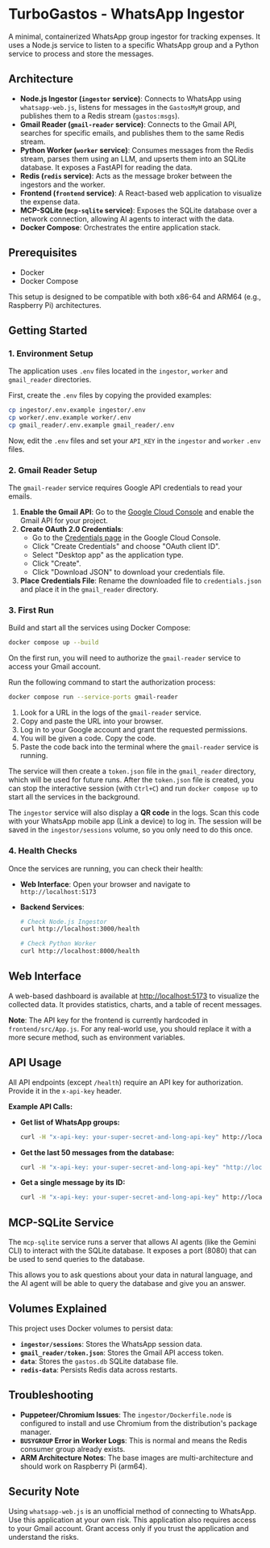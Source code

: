 # TurboGastos - WhatsApp Ingestor

A minimal, containerized WhatsApp group ingestor for tracking expenses. It uses a Node.js service to listen to a specific WhatsApp group and a Python service to process and store the messages.

## Architecture

- **Node.js Ingestor (`ingestor` service)**: Connects to WhatsApp using `whatsapp-web.js`, listens for messages in the `GastosMyM` group, and publishes them to a Redis stream (`gastos:msgs`).
- **Gmail Reader (`gmail-reader` service)**: Connects to the Gmail API, searches for specific emails, and publishes them to the same Redis stream.
- **Python Worker (`worker` service)**: Consumes messages from the Redis stream, parses them using an LLM, and upserts them into an SQLite database. It exposes a FastAPI for reading the data.
- **Redis (`redis` service)**: Acts as the message broker between the ingestors and the worker.
- **Frontend (`frontend` service)**: A React-based web application to visualize the expense data.
- **MCP-SQLite (`mcp-sqlite` service)**: Exposes the SQLite database over a network connection, allowing AI agents to interact with the data.
- **Docker Compose**: Orchestrates the entire application stack.

## Prerequisites

- Docker
- Docker Compose

This setup is designed to be compatible with both x86-64 and ARM64 (e.g., Raspberry Pi) architectures.

## Getting Started

### 1. Environment Setup

The application uses `.env` files located in the `ingestor`, `worker` and `gmail_reader` directories.

First, create the `.env` files by copying the provided examples:

```bash
cp ingestor/.env.example ingestor/.env
cp worker/.env.example worker/.env
cp gmail_reader/.env.example gmail_reader/.env
```

Now, edit the `.env` files and set your `API_KEY` in the `ingestor` and `worker` `.env` files.

### 2. Gmail Reader Setup

The `gmail-reader` service requires Google API credentials to read your emails.

1.  **Enable the Gmail API**: Go to the [Google Cloud Console](https://console.cloud.google.com/apis/library/gmail.googleapis.com) and enable the Gmail API for your project.
2.  **Create OAuth 2.0 Credentials**:
    *   Go to the [Credentials page](https://console.cloud.google.com/apis/credentials) in the Google Cloud Console.
    *   Click "Create Credentials" and choose "OAuth client ID".
    *   Select "Desktop app" as the application type.
    *   Click "Create".
    *   Click "Download JSON" to download your credentials file.
3.  **Place Credentials File**: Rename the downloaded file to `credentials.json` and place it in the `gmail_reader` directory.

### 3. First Run

Build and start all the services using Docker Compose:

```bash
docker compose up --build
```

On the first run, you will need to authorize the `gmail-reader` service to access your Gmail account.

Run the following command to start the authorization process:

```bash
docker compose run --service-ports gmail-reader
```

1.  Look for a URL in the logs of the `gmail-reader` service.
2.  Copy and paste the URL into your browser.
3.  Log in to your Google account and grant the requested permissions.
4.  You will be given a code. Copy the code.
5.  Paste the code back into the terminal where the `gmail-reader` service is running.

The service will then create a `token.json` file in the `gmail_reader` directory, which will be used for future runs. After the `token.json` file is created, you can stop the interactive session (with `Ctrl+C`) and run `docker compose up` to start all the services in the background.

The `ingestor` service will also display a **QR code** in the logs. Scan this code with your WhatsApp mobile app (Link a device) to log in. The session will be saved in the `ingestor/sessions` volume, so you only need to do this once.

### 4. Health Checks

Once the services are running, you can check their health:

- **Web Interface**: Open your browser and navigate to `http://localhost:5173`

- **Backend Services**:
  ```bash
  # Check Node.js Ingestor
  curl http://localhost:3000/health

  # Check Python Worker
  curl http://localhost:8000/health
  ```

## Web Interface

A web-based dashboard is available at [http://localhost:5173](http://localhost:5173) to visualize the collected data. It provides statistics, charts, and a table of recent messages.

**Note**: The API key for the frontend is currently hardcoded in `frontend/src/App.js`. For any real-world use, you should replace it with a more secure method, such as environment variables.

## API Usage

All API endpoints (except `/health`) require an API key for authorization. Provide it in the `x-api-key` header.

**Example API Calls:**

- **Get list of WhatsApp groups:**
  ```bash
  curl -H "x-api-key: your-super-secret-and-long-api-key" http://localhost:3000/groups
  ```

- **Get the last 50 messages from the database:**
  ```bash
  curl -H "x-api-key: your-super-secret-and-long-api-key" "http://localhost:8000/messages?limit=50"
  ```

- **Get a single message by its ID:**
  ```bash
  curl -H "x-api-key: your-super-secret-and-long-api-key" http://localhost:8000/messages/some-message-wid
  ```

## MCP-SQLite Service

The `mcp-sqlite` service runs a server that allows AI agents (like the Gemini CLI) to interact with the SQLite database. It exposes a port (8080) that can be used to send queries to the database.

This allows you to ask questions about your data in natural language, and the AI agent will be able to query the database and give you an answer.

## Volumes Explained

This project uses Docker volumes to persist data:

- **`ingestor/sessions`**: Stores the WhatsApp session data.
- **`gmail_reader/token.json`**: Stores the Gmail API access token.
- **`data`**: Stores the `gastos.db` SQLite database file.
- **`redis-data`**: Persists Redis data across restarts.

## Troubleshooting

- **Puppeteer/Chromium Issues**: The `ingestor/Dockerfile.node` is configured to install and use Chromium from the distribution's package manager.
- **`BUSYGROUP` Error in Worker Logs**: This is normal and means the Redis consumer group already exists.
- **ARM Architecture Notes**: The base images are multi-architecture and should work on Raspberry Pi (arm64).

## Security Note

Using `whatsapp-web.js` is an unofficial method of connecting to WhatsApp. Use this application at your own risk.
This application also requires access to your Gmail account. Grant access only if you trust the application and understand the risks.